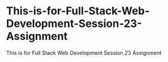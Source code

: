 # This-is-for-Full-Stack-Web-Development-Session-23-Assignment
This is for Full Stack Web Development Session 23 Assignment
